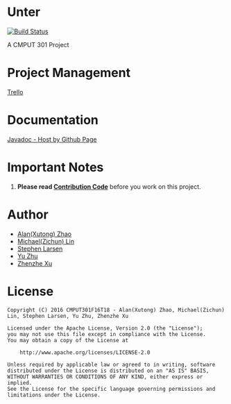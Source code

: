 # Unter
[![Build Status](https://travis-ci.org/CMPUT301F16T18/Unter.svg?branch=master)](https://travis-ci.org/CMPUT301F16T18/Unter)  

A CMPUT 301 Project

# Project Management
[Trello](https://trello.com/b/OjZMEk7F/cmput301)

# Documentation
[Javadoc - Host by Github Page](https://cmput301f16t18.github.io/Unter/javadoc/)

# Important Notes
1. **Please read [Contribution Code](https://github.com/CMPUT301F16T18/Unter/wiki/Contribution-Code)** before you work on this project.

# Author
* [Alan(Xutong) Zhao](https://github.com/TongTongX)
* [Michael(Zichun) Lin](https://github.com/ExiaSR)
* [Stephen Larsen](https://github.com/sdlarsen1)
* [Yu Zhu](https://github.com/Vicissitude47)
* [Zhenzhe Xu](https://github.com/ZEKEOO)

# License
```
Copyright (C) 2016 CMPUT301F16T18 - Alan(Xutong) Zhao, Michael(Zichun) Lin, Stephen Larsen, Yu Zhu, Zhenzhe Xu

Licensed under the Apache License, Version 2.0 (the "License");
you may not use this file except in compliance with the License.
You may obtain a copy of the License at

    http://www.apache.org/licenses/LICENSE-2.0

Unless required by applicable law or agreed to in writing, software
distributed under the License is distributed on an "AS IS" BASIS,
WITHOUT WARRANTIES OR CONDITIONS OF ANY KIND, either express or implied.
See the License for the specific language governing permissions and
limitations under the License.
```
